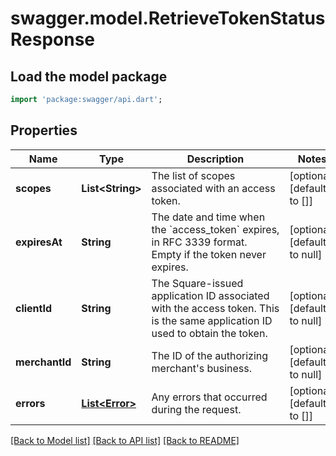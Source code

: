 # swagger.model.RetrieveTokenStatusResponse

## Load the model package
```dart
import 'package:swagger/api.dart';
```

## Properties
Name | Type | Description | Notes
------------ | ------------- | ------------- | -------------
**scopes** | **List&lt;String&gt;** | The list of scopes associated with an access token. | [optional] [default to []]
**expiresAt** | **String** | The date and time when the &#x60;access_token&#x60; expires, in RFC 3339 format. Empty if the token never expires. | [optional] [default to null]
**clientId** | **String** | The Square-issued application ID associated with the access token. This is the same application ID used to obtain the token. | [optional] [default to null]
**merchantId** | **String** | The ID of the authorizing merchant&#x27;s business. | [optional] [default to null]
**errors** | [**List&lt;Error&gt;**](Error.md) |  Any errors that occurred during the request. | [optional] [default to []]

[[Back to Model list]](../README.md#documentation-for-models) [[Back to API list]](../README.md#documentation-for-api-endpoints) [[Back to README]](../README.md)

